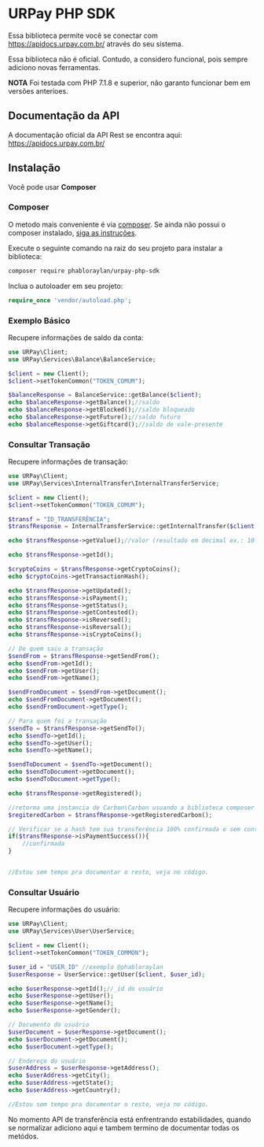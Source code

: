 # URPay PHP SDK #

Essa biblioteca permite você se conectar com https://apidocs.urpay.com.br/ através do seu sistema.

Essa biblioteca não é oficial. Contudo, a considero funcional, pois sempre adiciono novas ferramentas.

**NOTA** Foi testada com  PHP 7.1.8 e superior, não garanto funcionar bem em versões anterioes.

## Documentação da API

A documentação oficial da API Rest se encontra aqui: https://apidocs.urpay.com.br/

## Instalação

Você pode usar **Composer**

### Composer

O metodo mais conveniente é via [composer](https://getcomposer.org/). Se ainda não possui o composer instalado, [siga as instruções](https://getcomposer.org/doc/00-intro.md).

Execute o seguinte comando na raiz do seu projeto para instalar a biblioteca:

```sh
composer require phabloraylan/urpay-php-sdk
```

Inclua o autoloader em seu projeto:

```php
require_once 'vendor/autoload.php';
```

### Exemplo Básico ###

Recupere informações de saldo da conta:

```php
use URPay\Client;
use URPay\Services\Balance\BalanceService;

$client = new Client();
$client->setTokenCommon("TOKEN_COMUM");

$balanceResponse = BalanceService::getBalance($client);
echo $balanceResponse->getBalance();//saldo
echo $balanceResponse->getBlocked();//saldo bloqueado
echo $balanceResponse->getFuture();//saldo futuro
echo $balanceResponse->getGiftcard();//saldo de vale-presente

```

### Consultar Transação ###

Recupere informações de transação:

```php
use URPay\Client;
use URPay\Services\InternalTransfer\InternalTransferService;

$client = new Client();
$client->setTokenCommon("TOKEN_COMUM");

$transf = "ID_TRANSFERÊNCIA";
$transfResponse = InternalTransferService::getInternalTransfer($client, $transf);

echo $transfResponse->getValue();//valor (resultado em decimal ex.: 10.00)

echo $transfResponse->getId();

$cryptoCoins = $transfResponse->getCryptoCoins();
echo $cryptoCoins->getTransactionHash();

echo $transfResponse->getUpdated();
echo $transfResponse->isPayment();
echo $transfResponse->getStatus();
echo $transfResponse->getContested();
echo $transfResponse->isReversed();
echo $transfResponse->isReversal();
echo $transfResponse->isCryptoCoins();

// De quem saiu a transação
$sendFrom = $transfResponse->getSendFrom();
echo $sendFrom->getId();
echo $sendFrom->getUser();
echo $sendFrom->getName();

$sendFromDocument = $sendFrom->getDocument();
echo $sendFromDocument->getDocument();
echo $sendFromDocument->getType();

// Para quem foi a transação
$sendTo = $transfResponse->getSendTo();
echo $sendTo->getId();
echo $sendTo->getUser();
echo $sendTo->getName();

$sendToDocument = $sendTo->getDocument();
echo $sendToDocument->getDocument();
echo $sendToDocument->getType();

echo $transfResponse->getRegistered();

//retorma uma instancia de Carbon\Carbon usuando a biblioteca composer require nesbot/carbon
$regiteredCarbon = $transfResponse->getRegisteredCarbon();

// Verificar se a hash tem sua transferência 100% confirmada e sem contestação:
if($transfResponse->isPaymentSuccess()){
    //confirmada
}


//Estou sem tempo pra documentar o resto, veja no código.
```
### Consultar Usuário ###

Recupere informações do usuário:

```php
use URPay\Client;
use URPay\Services\User\UserService;

$client = new Client();
$client->setTokenCommon("TOKEN_COMMON");

$user_id = "USER_ID" //exemplo @phabloraylan
$userResponse = UserService::getUser($client, $user_id);

echo $userResponse->getId();//_id do usuário
echo $userResponse->getUser();
echo $userResponse->getName();
echo $userResponse->getGender();

// Documento do usuário
$userDocument = $userResponse->getDocument();
echo $userDocument->getDocument();
echo $userDocument->getType();

// Endereço do usuário
$userAddress = $userResponse->getAddress();
echo $userAddress->getCity();
echo $userAddress->getState();
echo $userAddress->getCountry();

//Estou sem tempo pra documentar o resto, veja no código.
```

No momento API de transferência está enfrentrando estabilidades, quando se normalizar adiciono aqui e tambem termino de documentar todas os metódos.